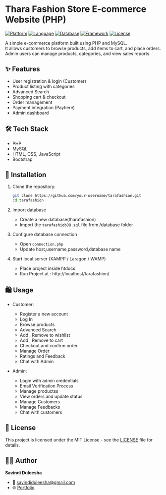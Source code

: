 # Thara Fashion Store E-commerce Website (PHP)

[![Platform](https://img.shields.io/badge/platform-Web-blue)]()
[![Language](https://img.shields.io/badge/language-PHP-777bb3)]()
[![Database](https://img.shields.io/badge/database-MySQL-orange)]()
[![Framework](https://img.shields.io/badge/framework-Bootstrap-purple)]()
[![License](https://img.shields.io/badge/license-MIT-green)]()



A simple e-commerce platform built using PHP and MySQL.  
It allows customers to browse products, add items to cart, and place orders.  
Admin users can manage products, categories, and view sales reports.

## ✨ Features
- User registration & login (Customer)
- Product listing with categories
- Advanced Search
- Shopping cart & checkout
- Order management
- Payment integration (Payhere)
- Admin dashboard

## 🛠️ Tech Stack
- PHP
- MySQL
- HTML, CSS, JavaScript
- Bootstrap
  
## 🚀 Installation

1. Clone the repository:
   ```bash
   git clone https://github.com/your-username/tarafashion.git
   cd tarafashion
   
2. Import database
   - Create a new database(tharafashion)
   - Import the `tarafashiobDB.sql` file from /database folder
  
3. Configure database connection
   - Open `connection.php`
   - Update host,username,password,database name
     
4. Start local server (XAMPP / Laragon / WAMP)
   - Place project inside htdocs
   - Run Project at : http://localhost/tarafashion/
  

## 🛍️ Usage
- Customer:
  - Register a new account
  - Log In
  - Browse products
  - Advanced Search
  - Add , Remove to wishlist
  - Add , Remove to cart
  - Checkout and confirm order
  - Manage Order
  - Ratings and Feedback
  - Chat with Admin

- Admin:
  - Login with admin credentials
  - Email Verification Process
  - Manage productss
  - View orders and update status
  - Manage Customers
  - Manage Feedbacks
  - Chat with customers

## 📜 License
This project is licensed under the MIT License - see the [LICENSE](LICENSE) file for details.

## 👩‍💻 Author
**Savindi Duleesha**  
- 📧 savindiduleesha@gmail.com 
- 🌐 [Portfolio](https://savindi2003.github.io/my-portfolio/)


   
